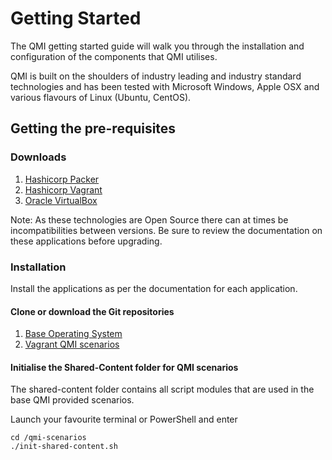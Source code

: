 # Getting Started
The QMI getting started guide will walk you through the installation and configuration of the components that QMI utilises.

QMI is built on the shoulders of industry leading and industry standard technologies and has been tested with Microsoft Windows, Apple OSX and various flavours of Linux (Ubuntu, CentOS).

## Getting the pre-requisites
### Downloads
1. <a href="https://www.packer.io/downloads.html" target="_blank">Hashicorp Packer</a>
2. <a href="https://www.vagrantup.com/downloads.html" target="_blank">Hashicorp Vagrant</a>
3. <a href="https://www.virtualbox.org/wiki/Downloads" target="_blank">Oracle VirtualBox</a>

Note: As these technologies are Open Source there can at times be incompatibilities between versions.  Be sure to review the documentation on these applications before upgrading.

### Installation
Install the applications as per the documentation for each application.

#### Clone or download the Git repositories
1. <a href="https://github.com/Qlik-Partner-Tools/qlik-base-os" target="_blank">Base Operating System</a>
2. <a href="https://github.com/Qlik-Partner-Tools/qmi-scenarios" target="_blank">Vagrant QMI scenarios</a>

#### Initialise the Shared-Content folder for QMI scenarios
The shared-content folder contains all script modules that are used in the base QMI provided scenarios.

Launch your favourite terminal or PowerShell and enter 

```
cd /qmi-scenarios
./init-shared-content.sh
```